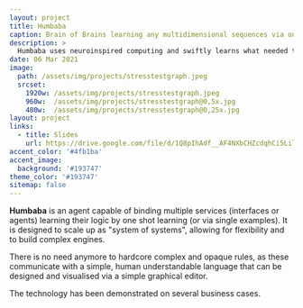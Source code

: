 ```yaml
---
layout: project
title: Humbaba
caption: Brain of Brains learning any multidimensional sequences via one shot learning
description: >
  Humbaba uses neuroinspired computing and swiftly learns what needed to be painfully developed.
date: 06 Mar 2021
image: 
  path: /assets/img/projects/stresstestgraph.jpeg
  srcset: 
    1920w: /assets/img/projects/stresstestgraph.jpeg
    960w:  /assets/img/projects/stresstestgraph@0,5x.jpg
    480w:  /assets/img/projects/stresstestgraph@0,25x.jpg
layout: project
links:
  - title: Slides
    url: https://drive.google.com/file/d/1Q8pIhAdf__AF4NXbCHZcdqhCi5LilRNH/view?usp=sharing
accent_color: '#4fb1ba'
accent_image:
  background: '#193747'
theme_color: '#193747'
sitemap: false
---
```


**Humbaba** is an agent capable of binding multiple services (interfaces or agents) learning their logic by one shot learning (or via single examples). 
It is designed to scale up as "system of systems", allowing for flexibility
and to build complex engines.

There is no need anymore to hardcore complex and opaque rules, 
as these communicate with a simple, human understandable language
 that can be designed and visualised via a simple graphical editor.

The technology has been demonstrated on several business cases. 

